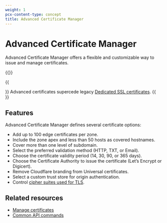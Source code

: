 ```yaml
---
weight: 1
pcx-content-type: concept
title: Advanced Certificate Manager
---
```


# Advanced Certificate Manager

Advanced Certificate Manager offers a flexible and customizable way to issue and manage certificates.

{{<render file="_acm-definition.md">}}

{{<Aside type="note" header="Note">}}
Advanced certificates supercede legacy [Dedicated SSL certificates](https://support.cloudflare.com/hc/articles/228009108).
{{</Aside>}}

## Features

Advanced Certificate Manager defines several certificate options:

*   Add up to 100 edge certificates per zone.
*   Include the zone apex and less than 50 hosts as covered hostnames.
*   Cover more than one level of subdomain.
*   Select the preferred validation method (HTTP, TXT, or Email).
*   Choose the certificate validity period (14, 30, 90, or 365 days).
*   Choose the Certificate Authority to issue the certificate (Let’s Encrypt or Digicert).
*   Remove Cloudflare branding from Universal certificates.
*   Select a custom trust store for origin authentication.
*   Control [cipher suites used for TLS](/ssl/ssl-tls/cipher-suites/#disable-cipher-suites).

## Related resources

*   [Manage certificates](/ssl/manage-certificates/)
*   [Common API commands](/ssl/api-commands/)

